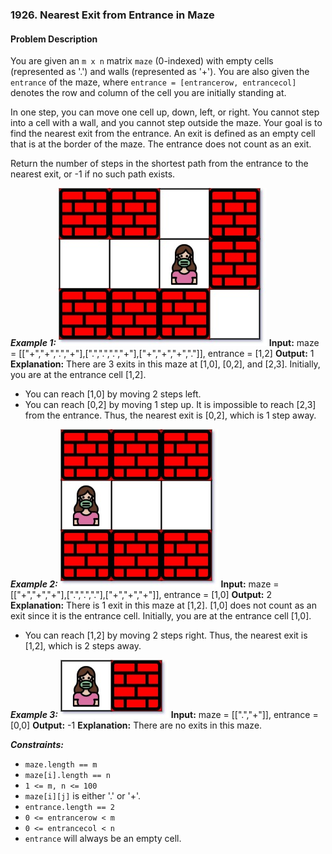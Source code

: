 ### 1926. Nearest Exit from Entrance in Maze

#### Problem Description

You are given an `m x n` matrix `maze` (0-indexed) with empty cells (represented as '.') and walls (represented as '+'). You are also given the `entrance` of the maze, where `entrance = [entrancerow, entrancecol]` denotes the row and column of the cell you are initially standing at.

In one step, you can move one cell up, down, left, or right. You cannot step into a cell with a wall, and you cannot step outside the maze. Your goal is to find the nearest exit from the entrance. An exit is defined as an empty cell that is at the border of the maze. The entrance does not count as an exit.

Return the number of steps in the shortest path from the entrance to the nearest exit, or -1 if no such path exists.

***Example 1:*** 
![alt text](image.png)
**Input:**  maze = [["+","+",".","+"],[".",".",".","+"],["+","+","+","."]], entrance = [1,2]
**Output:**  1
**Explanation:** There are 3 exits in this maze at [1,0], [0,2], and [2,3].
Initially, you are at the entrance cell [1,2].
- You can reach [1,0] by moving 2 steps left.
- You can reach [0,2] by moving 1 step up.
It is impossible to reach [2,3] from the entrance.
Thus, the nearest exit is [0,2], which is 1 step away.

***Example 2:*** 
![alt text](image-1.png)
**Input:**  maze = [["+","+","+"],[".",".","."],["+","+","+"]], entrance = [1,0]
**Output:**  2
**Explanation:** There is 1 exit in this maze at [1,2].
[1,0] does not count as an exit since it is the entrance cell.
Initially, you are at the entrance cell [1,0].
- You can reach [1,2] by moving 2 steps right.
Thus, the nearest exit is [1,2], which is 2 steps away.

***Example 3:*** 
![alt text](image-2.png)
**Input:**  maze = [[".","+"]], entrance = [0,0]
**Output:**  -1
**Explanation:** There are no exits in this maze.
 
***Constraints:*** 
- `maze.length == m`
- `maze[i].length == n`
- `1 <= m, n <= 100`
- `maze[i][j]` is either '.' or '+'.
- `entrance.length == 2`
- `0 <= entrancerow < m`
- `0 <= entrancecol < n`
- `entrance` will always be an empty cell.